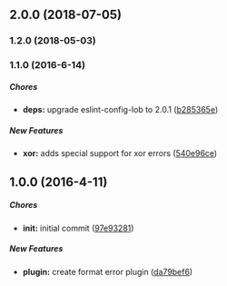 ## 2.0.0 (2018-07-05)

### 1.2.0 (2018-05-03)

### 1.1.0 (2016-6-14)

##### Chores

* **deps:** upgrade eslint-config-lob to 2.0.1 ([b285365e](https://github.com/lob/hapi-format-error/commit/b285365e5d76b91a5d9cf5892aadad8914bc920a))

##### New Features

* **xor:** adds special support for xor errors ([540e96ce](https://github.com/lob/hapi-format-error/commit/540e96ce127d2024452f796b159985e68a633b92))

## 1.0.0 (2016-4-11)

##### Chores

* **init:** initial commit ([97e93281](https://github.com/lob/hapi-format-error/commit/97e932814982f03f942d52e5adeed84dbf8f80b5))

##### New Features

* **plugin:** create format error plugin ([da79bef6](https://github.com/lob/hapi-format-error/commit/da79bef61f55b2b46e272e7aa00a353657e6cdc9))

